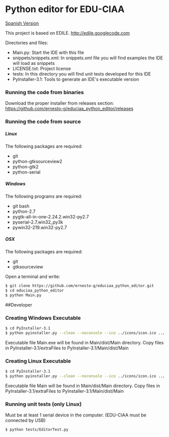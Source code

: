 # Python editor for EDU-CIAA

[Spanish Version](README_ES.md)

This project is based on EDILE. http://edile.googlecode.com

Directories and files:
  - Main.py: Start the IDE with this file
  - snippets/snippets.xml: In snippets.xml file you will find examples the IDE will load as snippets
  - LICENSE.txt: Project license
  - tests: In this directory you will find unit tests developed for this IDE
  - PyInstaller-3.1: Tools to generate an IDE's executable version


### Running the code from binaries

Download the proper installer from releases section: https://github.com/ernesto-g/educiaa_python_editor/releases



### Running the code from source

##### Linux
The following packages are required:
  - git
  - python-gtksourceview2
  - python-gtk2
  - python-serial
  

##### Windows
The following programs are required:
  - git bash
  - python-2.7
  - pygtk-all-in-one-2.24.2.win32-py2.7
  - pyserial-2.7.win32_py3k
  - pywin32-219.win32-py2.7

##### OSX
The following packages are required:
  - git
  - gtksourceview
  
Open a terminal and write:

```sh
$ git clone https://github.com/ernesto-g/educiaa_python_editor.git
$ cd educiaa_python_editor
$ python Main.py
```


##Developer

### Creating Windows Executable

```sh
$ cd PyInstaller-3.1
$ python pyinstaller.py --clean --noconsole --ico ../icons/icon.ico ../Main.py
```
Executable file Main.exe will be found in Main/dist/Main directory.
Copy files in PyInstaller-3.1/extraFiles to PyInstaller-3.1/Main/dist/Main

### Creating Linux Executable

```sh
$ cd PyInstaller-3.1
$ python pyinstaller.py --clean --noconsole --ico ../icons/icon.ico ../Main.py
```
Executable file Main will be found in Main/dist/Main directory.
Copy files in PyInstaller-3.1/extraFiles to PyInstaller-3.1/Main/dist/Main

### Running unit tests (only Linux)
Must be at least 1 serial device in the computer. (EDU-CIAA must be connected by USB)

```sh
$ python tests/EditorTest.py
```

